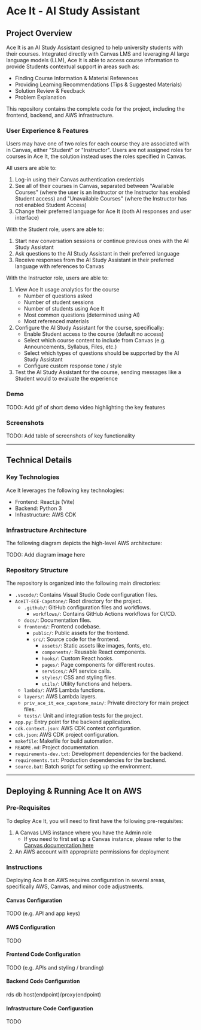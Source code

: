 # Ace It - AI Study Assistant

## Project Overview

Ace It is an AI Study Assistant designed to help university students with their courses. Integrated directly with Canvas LMS and leveraging AI large language models (LLM), Ace It is able to access course information to provide Students contextual support in areas such as:

- Finding Course Information & Material References
- Providing Learning Recommendations (Tips & Suggested Materials)
- Solution Review & Feedback
- Problem Explanation

This repository contains the complete code for the project, including the frontend, backend, and AWS infrastructure.

### User Experience & Features

Users may have one of two roles for each course they are associated with in Canvas, either "Student" or "Instructor". Users are not assigned roles for courses in Ace It, the solution instead uses the roles specified in Canvas.

All users are able to:

1. Log-in using their Canvas authentication credentials
2. See all of their courses in Canvas, separated between "Available Courses" (where the user is an Instructor or the Instructor has enabled Student access) and "Unavailable Courses" (where the Instructor has not enabled Student Access)
3. Change their preferred language for Ace It (both AI responses and user interface)

With the Student role, users are able to:

1. Start new conversation sessions or continue previous ones with the AI Study Assistant
2. Ask questions to the AI Study Assistant in their preferred language
3. Receive responses from the AI Study Assistant in their preferred language with references to Canvas

With the Instructor role, users are able to:

1. View Ace It usage analytics for the course
   - Number of questions asked
   - Number of student sessions
   - Number of students using Ace It
   - Most common questions (determined using AI)
   - Most referenced materials
2. Configure the AI Study Assistant for the course, specifically:
   - Enable Student access to the course (default no access)
   - Select which course content to include from Canvas (e.g. Announcements, Syllabus, Files, etc.)
   - Select which types of questions should be supported by the AI Study Assistant
   - Configure custom response tone / style
3. Test the AI Study Assistant for the course, sending messages like a Student would to evaluate the experience

### Demo

TODO: Add gif of short demo video highlighting the key features

### Screenshots

TODO: Add table of screenshots of key functionality

---

## Technical Details

### Key Technologies

Ace It leverages the following key technologies:

- Frontend: React.js (Vite)
- Backend: Python 3
- Infrastructure: AWS CDK

### Infrastructure Architecture

The following diagram depicts the high-level AWS architecture:

TODO: Add diagram image here

### Repository Structure

The repository is organized into the following main directories:

- `.vscode/`: Contains Visual Studio Code configuration files.
- `AceIT-ECE-Capstone/`: Root directory for the project.
  - `.github/`: GitHub configuration files and workflows.
    - `workflows/`: Contains GitHub Actions workflows for CI/CD.
  - `docs/`: Documentation files.
  - `frontend/`: Frontend codebase.
    - `public/`: Public assets for the frontend.
    - `src/`: Source code for the frontend.
      - `assets/`: Static assets like images, fonts, etc.
      - `components/`: Reusable React components.
      - `hooks/`: Custom React hooks.
      - `pages/`: Page components for different routes.
      - `services/`: API service calls.
      - `styles/`: CSS and styling files.
      - `utils/`: Utility functions and helpers.
  - `lambda/`: AWS Lambda functions.
  - `layers/`: AWS Lambda layers.
  - `priv_ace_it_ece_capstone_main/`: Private directory for main project files.
  - `tests/`: Unit and integration tests for the project.
- `app.py`: Entry point for the backend application.
- `cdk.context.json`: AWS CDK context configuration.
- `cdk.json`: AWS CDK project configuration.
- `makefile`: Makefile for build automation.
- `README.md`: Project documentation.
- `requirements-dev.txt`: Development dependencies for the backend.
- `requirements.txt`: Production dependencies for the backend.
- `source.bat`: Batch script for setting up the environment.

---

## Deploying & Running Ace It on AWS

### Pre-Requisites

To deploy Ace It, you will need to first have the following pre-requisites:

1. A Canvas LMS instance where you have the Admin role
   - If you need to first set up a Canvas instance, please refer to the [Canvas documentation here](https://github.com/instructure/canvas-lms/wiki/Production-Start)
2. An AWS account with appropriate permissions for deployment

### Instructions

Deploying Ace It on AWS requires configuration in several areas, specifically AWS, Canvas, and minor code adjustments.

#### Canvas Configuration

TODO (e.g. API and app keys)

#### AWS Configuration

TODO

#### Frontend Code Configuration

TODO (e.g. APIs and styling / branding)

#### Backend Code Configuration

rds db host(endpoint)/proxy(endpoint)

#### Infrastructure Code Configuration

TODO

